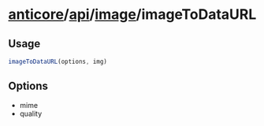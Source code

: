 # [anticore](../../../../../#reference)/[api](../../#reference)/[image](../#reference)/<a name="reference">imageToDataURL</a>

## Usage

```js
imageToDataURL(options, img)
```

## Options

* mime
* quality